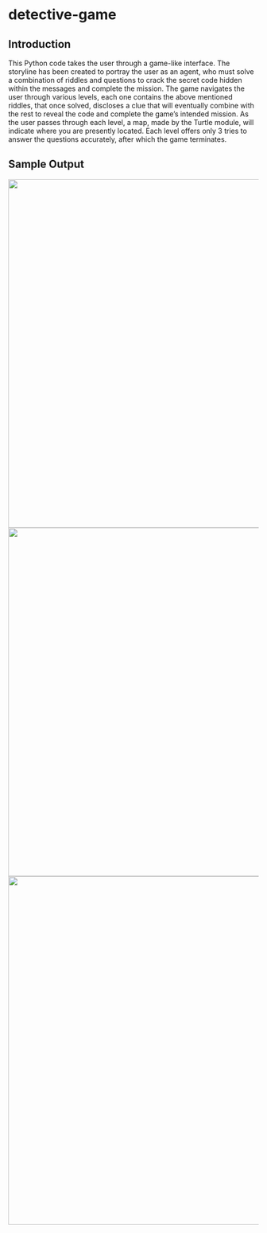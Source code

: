 # detective-game
<h2> Introduction </h2>

 This Python code takes the user through a game-like interface. The storyline has been created to portray the user as an agent, who must solve a combination of riddles and questions to crack the secret code hidden within the messages and complete the mission. 
The game navigates the user through various levels, each one contains the above mentioned riddles, that once solved, discloses a clue that will eventually combine with the rest to reveal the code and complete the game’s intended mission. As the user passes through each level, a map, made by the Turtle module, will indicate where you are presently located.
Each level offers only 3 tries to answer the questions accurately, after which the game terminates. 

<h2> Sample Output </h2>
<img src = "https://user-images.githubusercontent.com/86789453/212355994-2dd15057-886d-4fd1-aafb-cc7ac923f58c.JPG" width="700" /> <br> 
<img src = "https://user-images.githubusercontent.com/86789453/212355991-45746bbb-be5b-4ae9-bc28-9e871fa72b0c.JPG" width="700" /> <br>
<img src = "https://user-images.githubusercontent.com/86789453/212355989-79a650bf-6399-4c3b-96d4-68958806831c.JPG" width="700" /> <br>

